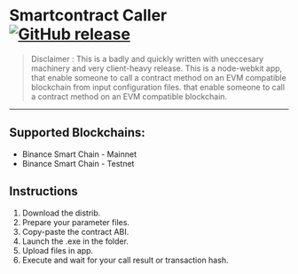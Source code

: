 # Smartcontract Caller [![GitHub release](https://github.com/aliceincryptoland/smartcontract-caller/releases:/badge.svg)](https://github.com/aliceincryptoland/smartcontract-caller/releases)

> Disclaimer : This is a badly and quickly written with uneccesary machinery and very client-heavy release.
> This is a node-webkit app, that enable someone to call a contract method on an EVM compatible blockchain from input configuration files.
> that enable someone to call a contract method on an EVM compatible blockchain.

<hr>

## Supported Blockchains:

- Binance Smart Chain - Mainnet
- Binance Smart Chain - Testnet

## Instructions

1. Download the distrib.
1. Prepare your parameter files.
1. Copy-paste the contract ABI.
1. Launch the .exe in the folder.
1. Upload files in app.
1. Execute and wait for your call result or transaction hash.
